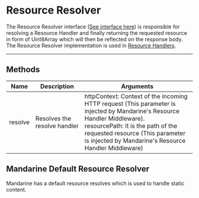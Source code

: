 # Resource Resolver

The Resource Resolver interface ([See interface here](https://doc.deno.land/https/raw.githubusercontent.com/mandarineorg/mandarinets/master/mvc-framework/mandarine-mvc.ns.ts#MandarineMvc.HTTPResolvers.ResourceResolver)) is responsible for resolving a Resource Handler and finally returning the requested resource in form of Uint8Array which will then be reflected on the response body.  The Resource Resolver implementation is used in [Resource Handlers](/docs/mandarine/resource-handler).

----

## Methods

| Name | Description | Arguments |
| ---- | ----------- | --------- |
| resolve | Resolves the resolve handler | httpContext: Context of the incoming HTTP request (This parameter is injected by Mandarine's Resource Handler Middleware). <br> resourcePath: It is the path of the requested resource (This parameter is injected by Mandarine's Resource Handler Middleware) |

## Mandarine Default Resource Resolver
Mandarine has a default resource resolves which is used to handle static content.

